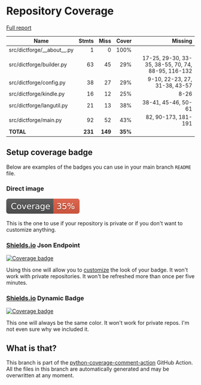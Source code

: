# Repository Coverage

[Full report](https://htmlpreview.github.io/?https://github.com/andgineer/dictforge/blob/python-coverage-comment-action-data/htmlcov/index.html)

| Name                           |    Stmts |     Miss |   Cover |   Missing |
|------------------------------- | -------: | -------: | ------: | --------: |
| src/dictforge/\_\_about\_\_.py |        1 |        0 |    100% |           |
| src/dictforge/builder.py       |       63 |       45 |     29% |17-25, 29-30, 33-35, 38-55, 70, 74, 88-95, 116-132 |
| src/dictforge/config.py        |       38 |       27 |     29% |9-10, 22-23, 27, 31-38, 43-57 |
| src/dictforge/kindle.py        |       16 |       12 |     25% |      8-26 |
| src/dictforge/langutil.py      |       21 |       13 |     38% |38-41, 45-46, 50-61 |
| src/dictforge/main.py          |       92 |       52 |     43% |82, 90-173, 181-191 |
|                      **TOTAL** |  **231** |  **149** | **35%** |           |


## Setup coverage badge

Below are examples of the badges you can use in your main branch `README` file.

### Direct image

[![Coverage badge](https://raw.githubusercontent.com/andgineer/dictforge/python-coverage-comment-action-data/badge.svg)](https://htmlpreview.github.io/?https://github.com/andgineer/dictforge/blob/python-coverage-comment-action-data/htmlcov/index.html)

This is the one to use if your repository is private or if you don't want to customize anything.

### [Shields.io](https://shields.io) Json Endpoint

[![Coverage badge](https://img.shields.io/endpoint?url=https://raw.githubusercontent.com/andgineer/dictforge/python-coverage-comment-action-data/endpoint.json)](https://htmlpreview.github.io/?https://github.com/andgineer/dictforge/blob/python-coverage-comment-action-data/htmlcov/index.html)

Using this one will allow you to [customize](https://shields.io/endpoint) the look of your badge.
It won't work with private repositories. It won't be refreshed more than once per five minutes.

### [Shields.io](https://shields.io) Dynamic Badge

[![Coverage badge](https://img.shields.io/badge/dynamic/json?color=brightgreen&label=coverage&query=%24.message&url=https%3A%2F%2Fraw.githubusercontent.com%2Fandgineer%2Fdictforge%2Fpython-coverage-comment-action-data%2Fendpoint.json)](https://htmlpreview.github.io/?https://github.com/andgineer/dictforge/blob/python-coverage-comment-action-data/htmlcov/index.html)

This one will always be the same color. It won't work for private repos. I'm not even sure why we included it.

## What is that?

This branch is part of the
[python-coverage-comment-action](https://github.com/marketplace/actions/python-coverage-comment)
GitHub Action. All the files in this branch are automatically generated and may be
overwritten at any moment.
